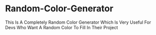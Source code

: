 # Random-Color-Generator
This Is A Completely Random Color Generator Which Is Very Useful For Devs Who Want A Random Color To Fill In Their Project
